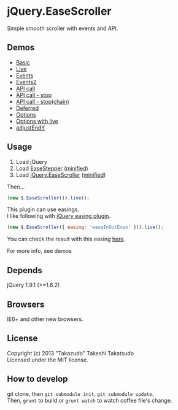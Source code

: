 # jQuery.EaseScroller

Simple smooth scroller with events and API.

## Demos

* [Basic](http://takazudo.github.io/jQuery.EaseScroller/demos/basic.html)
* [Live](http://takazudo.github.io/jQuery.EaseScroller/demos/live.html)
* [Events](http://takazudo.github.io/jQuery.EaseScroller/demos/events.html)
* [Events2](http://takazudo.github.io/jQuery.EaseScroller/demos/events2.html)
* [API call](http://takazudo.github.io/jQuery.EaseScroller/demos/apicall.html)
* [API call - stop](http://takazudo.github.io/jQuery.EaseScroller/demos/stop.html)
* [API call - stop(chain)](http://takazudo.github.io/jQuery.EaseScroller/demos/stopchain.html)
* [Deferred](http://takazudo.github.io/jQuery.EaseScroller/demos/deferred.html)
* [Options](http://takazudo.github.io/jQuery.EaseScroller/demos/options.html)
* [Options with live](http://takazudo.github.io/jQuery.EaseScroller/demos/options2.html)
* [adjustEndY](http://takazudo.github.io/jQuery.EaseScroller/demos/adjustendy.html)

## Usage

1. Load jQuery
2. Load [EaseStepper](https://github.com/Takazudo/EaseStepper/blob/gh-pages/easestepper.js) ([minified](https://github.com/Takazudo/EaseStepper/blob/gh-pages/easestepper.min.js))
3. Load [jQuery.EaseScroller](https://github.com/Takazudo/jQuery.EaseScroller/blob/gh-pages/jquery.easescroller.js) ([minified](https://github.com/Takazudo/jQuery.EaseScroller/blob/gh-pages/jquery.easescroller.min.js))

Then...

```javascript
(new $.EaseScroller()).live();
```

This plugin can use easings.  
I like following with [jQuery easing plugin](https://github.com/danro/jquery-easing/blob/master/jquery.easing.js).

```javascript
(new $.EaseScroller({ easing: 'easeInOutExpo' })).live();
```

You can check the result with this easing [here](http://takazudo.github.io/jQuery.EaseScroller/demos/options.html).

For more info, see demos

## Depends

jQuery 1.9.1 (>=1.6.2)

## Browsers

IE6+ and other new browsers.  

## License

Copyright (c) 2013 "Takazudo" Takeshi Takatsudo  
Licensed under the MIT license.

## How to develop

git clone, then `git submodule init`, `git submodule update`.  
Then, `grunt` to build or `grunt watch` to watch coffee file's change.
